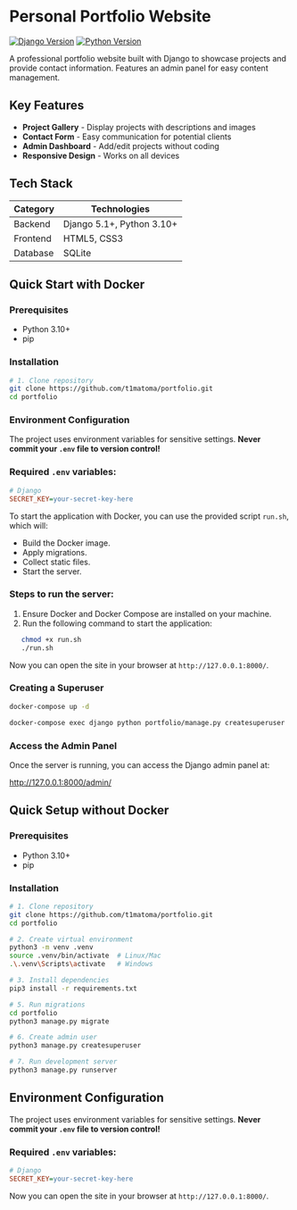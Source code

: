 #  Personal Portfolio Website

[![Django Version](https://img.shields.io/badge/Django-5.1+-green.svg)](https://www.djangoproject.com/)
[![Python Version](https://img.shields.io/badge/Python-3.10+-blue.svg)](https://python.org)

A professional portfolio website built with Django to showcase projects and provide contact information. Features an admin panel for easy content management.


##  Key Features
- **Project Gallery** - Display projects with descriptions and images
- **Contact Form** - Easy communication for potential clients
- **Admin Dashboard** - Add/edit projects without coding
- **Responsive Design** - Works on all devices

##  Tech Stack
| Category       | Technologies                         |
|----------------|--------------------------------------|
| Backend        | Django 5.1+, Python 3.10+            |
| Frontend       | HTML5, CSS3                          |
| Database       | SQLite                               |

## Quick Start with Docker


### Prerequisites
- Python 3.10+
- pip

### Installation
```bash
# 1. Clone repository
git clone https://github.com/t1matoma/portfolio.git
cd portfolio
```
###  Environment Configuration

The project uses environment variables for sensitive settings. 
**Never commit your `.env` file to version control!**

### Required `.env` variables:
```ini
# Django
SECRET_KEY=your-secret-key-here
```

To start the application with Docker, you can use the provided script `run.sh`, which will:

- Build the Docker image.
- Apply migrations.
- Collect static files.
- Start the server.

### Steps to run the server:

1. Ensure Docker and Docker Compose are installed on your machine.
2. Run the following command to start the application:

```bash
   chmod +x run.sh
   ./run.sh
```

Now you can open the site in your browser at `http://127.0.0.1:8000/`.


### Creating a Superuser

```bash
docker-compose up -d
```

```bash
docker-compose exec django python portfolio/manage.py createsuperuser
```
### Access the Admin Panel

Once the server is running, you can access the Django admin panel at:

http://127.0.0.1:8000/admin/



##  Quick Setup without Docker

### Prerequisites
- Python 3.10+
- pip

### Installation
```bash
# 1. Clone repository
git clone https://github.com/t1matoma/portfolio.git
cd portfolio

# 2. Create virtual environment
python3 -m venv .venv
source .venv/bin/activate  # Linux/Mac
.\.venv\Scripts\activate   # Windows

# 3. Install dependencies
pip3 install -r requirements.txt

# 5. Run migrations
cd portfolio
python3 manage.py migrate

# 6. Create admin user
python3 manage.py createsuperuser

# 7. Run development server
python3 manage.py runserver
```
##  Environment Configuration

The project uses environment variables for sensitive settings. 
**Never commit your `.env` file to version control!**

### Required `.env` variables:
```ini
# Django
SECRET_KEY=your-secret-key-here
```
Now you can open the site in your browser at `http://127.0.0.1:8000/`.

